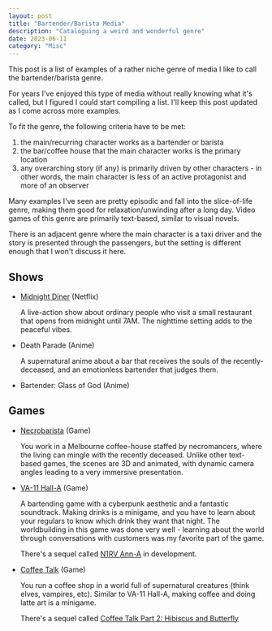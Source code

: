 ```yaml
---
layout: post
title: "Bartender/Barista Media"
description: "Cataloguing a weird and wonderful genre"
date: 2023-06-11
category: "Misc"
---
```


This post is a list of examples of a rather niche genre of media I like to call the bartender/barista genre.

For years I've enjoyed this type of media without really knowing what it's called, but I figured I could start compiling a list. I'll keep this post updated as I come across more examples.

To fit the genre, the following criteria have to be met:

1. the main/recurring character works as a bartender or barista
2. the bar/coffee house that the main character works is the primary location
3. any overarching story (if any) is primarily driven by other characters - in other words, the main character is less of an active protagonist and more of an observer

Many examples I've seen are pretty episodic and fall into the slice-of-life genre, making them good for relaxation/unwinding after a long day. Video games of this genre are primarily text-based, similar to visual novels.

There is an adjacent genre where the main character is a taxi driver and the story is presented through the passengers, but the setting is different enough that I won't discuss it here.

## Shows

- [Midnight Diner](https://www.netflix.com/title/80113037) (Netflix)
  
  A live-action show about ordinary people who visit a small restaurant that opens from midnight until 7AM. The nighttime setting adds to the peaceful vibes.

- Death Parade (Anime)
  
  A supernatural anime about a bar that receives the souls of the recently-deceased, and an emotionless bartender that judges them.

- Bartender: Glass of God (Anime)

## Games

- [Necrobarista](https://store.steampowered.com/app/725270/Necrobarista/) (Game)
  
  You work in a Melbourne coffee-house staffed by necromancers, where the living can mingle with the recently deceased. Unlike other text-based games, the scenes are 3D and animated, with dynamic camera angles leading to a very immersive presentation.

- [VA-11 Hall-A](https://store.steampowered.com/app/447530/VA11_HallA_Cyberpunk_Bartender_Action/) (Game)
  
  A bartending game with a cyberpunk aesthetic and a fantastic soundtrack. Making drinks is a minigame, and you have to learn about your regulars to know which drink they want that night. The worldbuilding in this game was done very well - learning about the world through conversations with customers was my favorite part of the game.

  There's a sequel called [N1RV Ann-A](https://store.steampowered.com/app/914210/N1RV_AnnA_Cyberpunk_Bartender_Action/) in development.

- [Coffee Talk](https://store.steampowered.com/app/914800/Coffee_Talk/) (Game)
  
  You run a coffee shop in a world full of supernatural creatures (think elves, vampires, etc). Similar to VA-11 Hall-A, making coffee and doing latte art is a minigame.

  There's a sequel called [Coffee Talk Part 2: Hibiscus and Butterfly](https://store.steampowered.com/app/1663220/Coffee_Talk_Episode_2_Hibiscus__Butterfly/)



